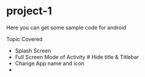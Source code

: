 # project-1
Here you can get some sample code for android 

Topic Covered

- Splash Screen
- Full Screen Mode of Activity # Hide title & Titlebar
- Change App name and icon
- 
